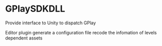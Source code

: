 # GPlaySDKDLL

Provide interface to Unity to dispatch GPlay

Editor plugin generate a configuration file recode the infomation of levels dependent assets
